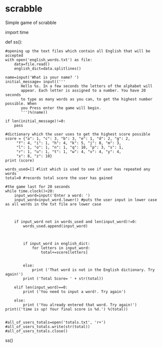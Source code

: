 # scrabble
Simple game of scrabble

import time

def ss():

    #opening up the text files which contain all English that will be accepted
    with open('english_words.txt') as file:
        data=file.read()
        english_dict=data.splitlines()

    name=input('What is your name? ')
    initial_message= input(('''
           Hello %s. In a few seconds the letters of the alphabet will
           appear. Each letter is assigned to a number. You have 20 seconds
           to type as many words as you can, to get the highest number possible. When
           you Press enter the game will begin.
           ''')%(name))
    
    if len(initial_message)!=0:
        pass

    #dictionary which the user uses to get the highest score possible
    score = {"a": 1, "c": 3, "b": 3, "e": 1, "d": 2, "g": 2, 
         "f": 4, "i": 1, "h": 4, "k": 5, "j": 8, "m": 3, 
         "l": 1, "o": 1, "n": 1, "q": 10, "p": 3, "s": 1, 
         "r": 1, "u": 1, "t": 1, "w": 4, "v": 4, "y": 4, 
         "x": 8, "z": 10}
    print (score)

    words_used=[] #list which is used to see if user has repeated any words
    total=0 #records total score the user has gained

    #the game last for 20 seconds 
    while time.clock()<20:
        input_word=input('Enter a word: ')
        input_word=input_word.lower() #puts the user input in lower case as all words in the txt file are lower case
     
        
        
        if input_word not in words_used and len(input_word)!=0:
            words_used.append(input_word)

           

            if input_word in english_dict:
                for letters in input_word:
                    total+=score[letters]


            else:
                print ('That word is not in the English dictionary. Try again!')
            print ('Total Score= ' + str(total))

        elif len(input_word)==0:
            print ('You need to input a word!. Try again')

        else:
            print ('You already entered that word. Try again!')
    print(('time is up! Your final score is %d.') %(total))
    

    #all_of_users_totals=open('totals.txt', 'r+')
    #all_of_users_totals.write(str(total))
    #all_of_users_totals.close()
    
ss()


        
